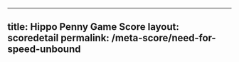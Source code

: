 ---
        
title: Hippo Penny Game Score
layout: scoredetail
permalink: /meta-score/need-for-speed-unbound
---